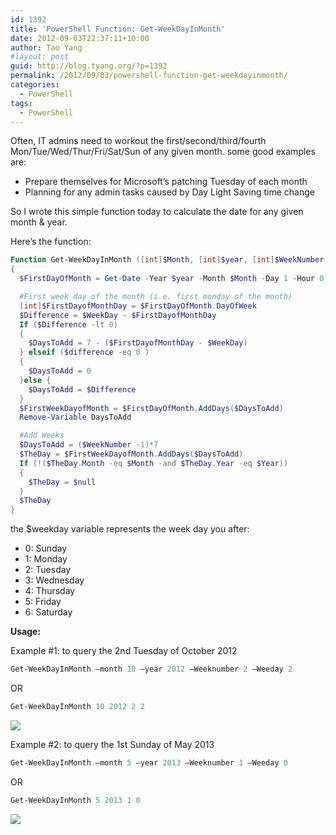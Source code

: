 ```yaml
---
id: 1392
title: 'PowerShell Function: Get-WeekDayInMonth'
date: 2012-09-03T22:37:11+10:00
author: Tao Yang
#layout: post
guid: http://blog.tyang.org/?p=1392
permalink: /2012/09/03/powershell-function-get-weekdayinmonth/
categories:
  - PowerShell
tags:
  - PowerShell
---
```

Often, IT admins need to workout the first/second/third/fourth Mon/Tue/Wed/Thur/Fri/Sat/Sun of any given month. some good examples are:
<ul>
	<li>Prepare themselves for Microsoft’s patching Tuesday of each month</li>
	<li>Planning for any admin tasks caused by Day Light Saving time change</li>
</ul>
So I wrote this simple function today to calculate the date for any given month & year.

Here’s the function:

```powershell
Function Get-WeekDayInMonth ([int]$Month, [int]$year, [int]$WeekNumber, [int]$WeekDay)
{
  $FirstDayOfMonth = Get-Date -Year $year -Month $Month -Day 1 -Hour 0 -Minute 0 -Second 0

  #First week day of the month (i.e. first monday of the month)
  [int]$FirstDayofMonthDay = $FirstDayOfMonth.DayOfWeek
  $Difference = $WeekDay - $FirstDayofMonthDay
  If ($Difference -lt 0)
  {
    $DaysToAdd = 7 - ($FirstDayofMonthDay - $WeekDay)
  } elseif ($difference -eq 0 )
  {
    $DaysToAdd = 0
  }else {
    $DaysToAdd = $Difference
  }
  $FirstWeekDayofMonth = $FirstDayOfMonth.AddDays($DaysToAdd)
  Remove-Variable DaysToAdd

  #Add Weeks
  $DaysToAdd = ($WeekNumber -1)*7
  $TheDay = $FirstWeekDayofMonth.AddDays($DaysToAdd)
  If (!($TheDay.Month -eq $Month -and $TheDay.Year -eq $Year))
  {
    $TheDay = $null
  }
  $TheDay
}
```


the $weekday variable represents the week day you after:

* 0: Sunday
* 1: Monday
* 2: Tuesday
* 3: Wednesday
* 4: Thursday
* 5: Friday
* 6: Saturday

**Usage:**

Example #1: to query the 2nd Tuesday of October 2012

```powershell
Get-WeekDayInMonth –month 10 –year 2012 –Weeknumber 2 –Weeday 2
```
OR

```powershell
Get-WeekDayInMonth 10 2012 2 2
```

![](http://blog.tyang.org/wp-content/uploads/2012/09/image.png)

Example #2: to query the 1st Sunday of May 2013

```powershell
Get-WeekDayInMonth –month 5 –year 2013 –Weeknumber 1 –Weeday 0
```
OR
```powershell
Get-WeekDayInMonth 5 2013 1 0
```

![](http://blog.tyang.org/wp-content/uploads/2012/09/image1.png)
